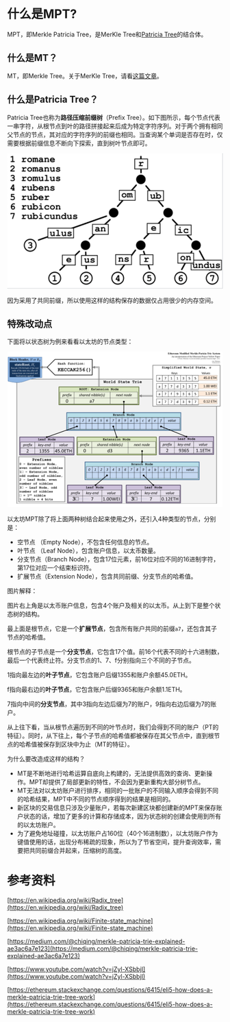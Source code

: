 # 什么是MPT?

MPT，即Merkle Patricia Tree，是MerKle Tree和[Patricia Tree](https://en.wikipedia.org/wiki/Radix_tree)的结合体。



## 什么是MT？

MT，即Merkle Tree。关于MerKle Tree，请看[这篇文章](http://bailiyingfeng.cn/2022/05/13/what-are-the-trees-in-ethereum/)。



## 什么是Patricia Tree？

Patricia Tree也称为**路径压缩前缀树**（Prefix Tree）。如下图所示，每个节点代表一串字符，从根节点到叶的路径拼接起来后成为特定字符序列。对于两个拥有相同父节点的节点，其对应的字符序列的前缀也相同。当查询某个单词是否存在时，仅需要根据前缀信息不断向下探索，直到树叶节点即可。



![image-20220514173125281](为什么以太坊要使用MPT树？/image-20220514173125281.png)

因为采用了共同前缀，所以使用这样的结构保存的数据仅占用很少的内存空间。



## 特殊改动点

下面将以状态树为例来看看以太坊的节点类型：

![image-20220514181618493](为什么以太坊要使用MPT树？/image-20220514181618493.png)

以太坊MPT除了将上面两种树结合起来使用之外，还引入4种类型的节点，分别是：

- 空节点    （Empty Node），不包含任何信息的节点。
- 叶节点    （Leaf Node），包含账户信息，以太币数量。
- 分支节点（Branch Node），包含17位元素，前16位对应不同的16进制字符，第17位对应一个结束标识符。
- 扩展节点（Extension Node），包含共同前缀、分支节点的哈希值。

图片解释：

图片右上角是以太币账户信息，包含4个账户及相关的以太币。从上到下是整个状态树的结构。

最上面是根节点，它是一个**扩展节点**，包含所有账户共同的前缀`a7`，还包含其子节点的哈希值。

根节点的子节点是一个**分支节点**，它包含17个值。前16个代表不同的十六进制数，最后一个代表终止符。分支节点的1、7、f分别指向三个不同的子节点。

1指向最左边的**叶子节点**，它包含账户后缀1355和账户余额45.0ETH。

f指向最右边的**叶子节点**，它包含账户后缀9365和账户余额1.1ETH。

7指向中间的**分支节点**，其中3指向左边后缀为7的账户，9指向右边后缀为7的账户。

从上往下看，当从根节点遍历到不同的叶节点时，我们会得到不同的账户（PT的特征）。同时，从下往上，每个子节点的哈希值都被保存在其父节点中，直到根节点的哈希值被保存到区块中为止（MT的特征）。



为什么要改造成这样的结构？

- MT是不断地进行哈希运算自底向上构建的，无法提供高效的查询、更新操作。MPT却提供了局部更新的特性，不会因为更新重构大部分树节点。
- MT无法对以太坊账户进行排序，相同的一批账户的不同输入顺序会得到不同的哈希结果，MPT中不同的节点顺序得到的结果是相同的。
- 新区块的交易信息只涉及少量账户，若每次新建区块都创建新的MPT来保存账户状态的话，增加了更多的计算和存储成本，因为状态树的创建会使用到所有的以太坊账户。
- 为了避免地址碰撞，以太坊账户占160位（40个16进制数），以太坊账户作为键值使用的话，出现分布稀疏的现象，所以为了节省空间，提升查询效率，需要把共同前缀合并起来，压缩树的高度。





# 参考资料

[https://en.wikipedia.org/wiki/Radix_tree](https://en.wikipedia.org/wiki/Radix_tree)

[https://en.wikipedia.org/wiki/Finite-state_machine](https://en.wikipedia.org/wiki/Finite-state_machine)

[https://medium.com/@chiqing/merkle-patricia-trie-explained-ae3ac6a7e123](https://medium.com/@chiqing/merkle-patricia-trie-explained-ae3ac6a7e123)

[https://www.youtube.com/watch?v=jZyl-XSbbjI](https://www.youtube.com/watch?v=jZyl-XSbbjI)

[https://ethereum.stackexchange.com/questions/6415/eli5-how-does-a-merkle-patricia-trie-tree-work](https://ethereum.stackexchange.com/questions/6415/eli5-how-does-a-merkle-patricia-trie-tree-work)

